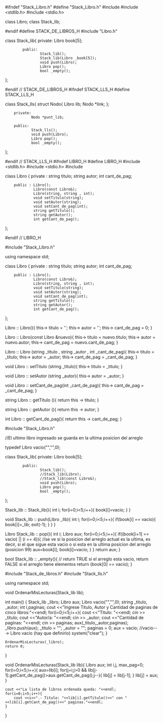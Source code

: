 #ifndef "Stack_Libro.h"
#define "Stack_Libro.h"
#include <iostream>
#include <stdlib.h>
#include <stdio.h>

class Libro;
class Stack_lib;

#endif
#define STACK_DE_LIBROS_H
#include "Libro.h"

 class Stack_lib{
            private:
                    Libro book[5];

            public:
                    Stack_lib();
                    Stack_lib(Libro _book[5]);
                    void push(Libro);
                    Libro pop();
                    bool _empty();
};


#endif // STACK_DE_LIBROS_H
#ifndef STACK_LLS_H
#define STACK_LLS_H


class Stack_lls{
	struct Nodo{
    		Libro lib;
   	        Nodo *link;
	};

        private:
                Nodo *punt_lib;

        public:
                Stack_lls();
                void push(Libro);
                Libro pop();
                bool _empty();

};


#endif // STACK_LLS_H
#ifndef LIBRO_H
#define LIBRO_H
#include <stdlib.h>
#include <stdio.h>
#include <iostream>

class Libro {
        private : string titulo;
                  string autor;
                  int cant_de_pag;

        public : Libro();
             	 Libro(const Libro&);
             	 Libro(string, string , int);
		         void setTitulo(string);
             	 void setAutor(string);
     		     void setCant_de_pag(int);
             	 string getTitulo();
             	 string getAutor();
             	 int getCant_de_pag();

};

#endif // LIBRO_H



#include "Stack_Libro.h"

using namespace std;



class Libro {
	private : string titulo;
	          string autor;
	          int cant_de_pag;

        public : Libro();
             	 Libro(const Libro&);
             	 Libro(string, string , int);
		         void setTitulo(string);
             	 void setAutor(string);
     		     void setCant_de_pag(int);
             	 string getTitulo();
             	 string getAutor();
             	 int getCant_de_pag();

};

Libro :: Libro(){
	this-> titulo = '';
	this-> autor = '';
	this-> cant_de_pag = 0;
}

Libro :: Libro(const Libro &nuevo){
	this-> titulo = nuevo.titulo;
	this-> autor = nuevo.autor;
	this-> cant_de_pag = nuevo.cant_de_pag;
}

Libro :: Libro (string _titulo , string _autor , int _cant_de_pag){
	this-> titulo = _titulo;
	this-> autor = _autor;
	this-> cant_de_pag = _cant_de_pag;
}

void Libro :: setTitulo (string _titulo){
	this-> titulo = _titulo;
}

void Libro :: setAutor (string _autor){
	this-> autor = _autor;
}

void Libro :: setCant_de_pag(int _cant_de_pag){
	this-> cant_de_pag = _cant_de_pag;
}

string Libro :: getTitulo (){
	return this -> titulo;
}

string Libro :: getAutor (){
	return this -> autor;
}

int Libro :: getCant_de_pag(){
	return this -> cant_de_pag;
}



#include "Stack_Libro.h"

//El ultimo libro ingresado se guarda en la ultima posicion del arreglo

typedef Libro vacio("","",0);

 class Stack_lib{
            private:
                    Libro book[5];

            public:
                    Stack_lib();
                    //Stack_lib(Libro);
                    //Stack_lib(const Libro&);
                    void push(Libro);
                    Libro pop();
                    bool _empty();
};

Stack_lib :: Stack_lib(){
    int i;
    for(i=0;i<5;i++){
        book[i]=vacio;
    }
}

void Stack_lib :: push(Libro _lib){
    int i;
    for(i=0;i<5;i++){
        if(book[i] == vacio){
            book[i]=_lib;
            exit(-1);
        }
    }
}

Libro Stack_lib :: pop(){
    int i;
    Libro aux;
    for(i=0;i<5;i++){
        if((book[i+1] == vacio) || (i == 4)){ //se ve si la posicion del arreglo actual es la ultima, es decir, si el que sigue esta vacio o si esta en la ultima posicion del arreglo (posicion 99)
            aux=book[i];
            book[i]=vacio;
        }
    }
    return aux;
}

bool Stack_lib :: _empty(){ // return TRUE si el arreglo esta vacio, return FALSE si el arreglo tiene elementos
    return (book[0] == vacio);
}

#include "Stack_de_libros.h"
#include "Stack_lls.h"

using namespace std;


void OrdenarMisLecturas(Stack_lib lib);

int main()
{
    Stack_lib _libro;
    Libro aux;
    Libro vacio("","",0);
    string _titulo, _autor;
    int i,paginas;
    cout <<"Ingrese Titulo, Autor y Cantidad de paginas de cinco libros:"<<endl;
    for(i=0;i<5;i++){
        cout <<"Titulo: "<<endl;
        cin >> _titulo;
        cout <<"Autor/a: "<<endl;
        cin >> _autor;
        cout <<"Cantidad de paginas: "<<endl;
        cin >> paginas;
        aux(_titulo,_autor,paginas);
        _libro.push(aux);
        _titulo = "";
        _autor = "";
        paginas = 0;
        aux = vacio; //vacio---> Libro vacio (hay que definirlo)
        system("clear");
    }

    OrdenarMisLecturas(_libro);
    return 0;
}

void OrdenarMisLecturas(Stack_lib lib){
    Libro aux;
    int i,j, max_pag=0;
    for(i=0;i<5;i++){
        aux=lib[i];
        for(j=i;j>0 && lib[j-1].getCant_de_pag()>aux.getCant_de_pag();j--){
            lib[j] = lib[j-1];
        }
        lib[j] = aux;
    }

    cout <<"La lista de libros ordenada queda: "<<endl;
    for(i=0;i<5;i++){
        cout <<i<<".- Titulo: "<<lib[i].getTitulo()<<" con "<<lib[i].getCant_de_pag()<<" paginas."<<endl;
    }
}
